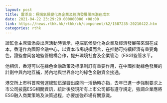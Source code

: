 ```yaml
---
layout: post
title: 雷添良：極端氣候變化為企業及經濟發展帶來潛在成本
date: 2021-04-22 23:29:20.000000000 +08:00
link: https://news.rthk.hk/rthk/ch/component/k2/1587235-20210422.htm
categories: rthk
---
```


證監會主席雷添良出席活動時表示，極端氣候變化為企業及經濟發展帶來潛在成本，香港作為國際金融中心，以資本市場規模而言，在推動可持續經濟有重要角色，證監會同各地監管機構合作，提升環境社會及企業管治（ESG)監管水平。

他相信，香港可以在綠色金融政策及標準制訂有重要作用，在中國推動綠色發展的計劃中與內地互補，將內地與世界各地的綠色金融資金接通。

港交所上市科首席營運總監伍潔鏇出席同一活動時亦指，去年已進一步強制要求上市公司披露ESG相關資訊，統計後發現所有上市公司都有遵守規定，強調企業應將ESG融入商業策略及決策過程，亦要加強市場有關意識。
